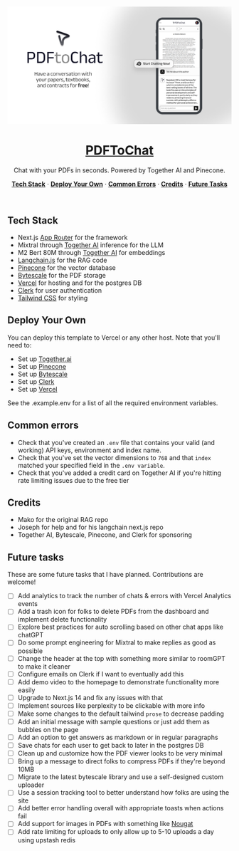 <a href="https://www.pdftochat.com/">
  <img alt="PDFToChat – Chat with your PDFs in seconds." src="./public/og-image.png">
  <h1 align="center">PDFToChat</h1>
</a>

<p align="center">
  Chat with your PDFs in seconds. Powered by Together AI and Pinecone.
</p>

<p align="center">
  <a href="#tech-stack"><strong>Tech Stack</strong></a> ·
  <a href="#deploy-your-own"><strong>Deploy Your Own</strong></a> ·
  <a href="#common-errors"><strong>Common Errors</strong></a>
  ·
  <a href="#credits"><strong>Credits</strong></a>
  ·
  <a href="#future-tasks"><strong>Future Tasks</strong></a>
</p>
<br/>

## Tech Stack

- Next.js [App Router](https://nextjs.org/docs/app) for the framework
- Mixtral through [Together AI](https://www.together.ai/) inference for the LLM
- M2 Bert 80M through [Together AI](https://www.together.ai/) for embeddings
- [Langchain.js](https://js.langchain.com/docs/get_started/introduction/) for the RAG code
- [Pinecone](https://www.pinecone.io/) for the vector database
- [Bytescale](https://www.bytescale.com/) for the PDF storage
- [Vercel](https://vercel.com/) for hosting and for the postgres DB
- [Clerk](https://clerk.dev/) for user authentication
- [Tailwind CSS](https://tailwindcss.com/) for styling

## Deploy Your Own

You can deploy this template to Vercel or any other host. Note that you'll need to:

- Set up [Together.ai](https://www.together.ai/)
- Set up [Pinecone](https://www.pinecone.io/)
- Set up [Bytescale](https://www.bytescale.com/)
- Set up [Clerk](https://clerk.dev/)
- Set up [Vercel](https://vercel.com/)

See the .example.env for a list of all the required environment variables.

## Common errors

- Check that you've created an `.env` file that contains your valid (and working) API keys, environment and index name.
- Check that you've set the vector dimensions to `768` and that `index` matched your specified field in the `.env variable`.
- Check that you've added a credit card on Together AI if you're hitting rate limiting issues due to the free tier

## Credits

- Mako for the original RAG repo
- Joseph for help and for his langchain next.js repo
- Together AI, Bytescale, Pinecone, and Clerk for sponsoring

## Future tasks

These are some future tasks that I have planned. Contributions are welcome!

- [ ] Add analytics to track the number of chats & errors with Vercel Analytics events
- [ ] Add a trash icon for folks to delete PDFs from the dashboard and implement delete functionality
- [ ] Explore best practices for auto scrolling based on other chat apps like chatGPT
- [ ] Do some prompt engineering for Mixtral to make replies as good as possible
- [ ] Change the header at the top with something more similar to roomGPT to make it cleaner
- [ ] Configure emails on Clerk if I want to eventually add this
- [ ] Add demo video to the homepage to demonstrate functionality more easily
- [ ] Upgrade to Next.js 14 and fix any issues with that
- [ ] Implement sources like perplexity to be clickable with more info
- [ ] Make some changes to the default tailwind `prose` to decrease padding
- [ ] Add an initial message with sample questions or just add them as bubbles on the page
- [ ] Add an option to get answers as markdown or in regular paragraphs
- [ ] Save chats for each user to get back to later in the postgres DB
- [ ] Clean up and customize how the PDF viewer looks to be very minimal
- [ ] Bring up a message to direct folks to compress PDFs if they're beyond 10MB
- [ ] Migrate to the latest bytescale library and use a self-designed custom uploader
- [ ] Use a session tracking tool to better understand how folks are using the site
- [ ] Add better error handling overall with appropriate toasts when actions fail
- [ ] Add support for images in PDFs with something like [Nougat](https://replicate.com/meta/nougat)
- [ ] Add rate limiting for uploads to only allow up to 5-10 uploads a day using upstash redis
